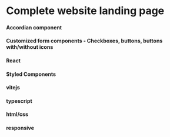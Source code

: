 # Complete website landing page

#### Accordian component
#### Customized form components - Checkboxes, buttons, buttons with/without icons
#### React
#### Styled Components
#### vitejs
#### typescript
#### html/css
#### responsive
